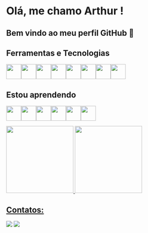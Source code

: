 # Olá, me chamo Arthur ! 
## Bem vindo ao meu perfil GitHub 👋

## Ferramentas e Tecnologias
<img loading="lazy" src="https://cdn.jsdelivr.net/gh/devicons/devicon@latest/icons/sqldeveloper/sqldeveloper-original.svg" width="40" height="40" /><img loading="lazy" src="https://cdn.jsdelivr.net/gh/devicons/devicon@latest/icons/slack/slack-original.svg" width="40" height="40"/><img loading="lazy" src="https://cdn.jsdelivr.net/gh/devicons/devicon@latest/icons/windows11/windows11-original.svg" width="40" height="40"/><img loading="lazy" src="https://cdn.jsdelivr.net/gh/devicons/devicon@latest/icons/vscode/vscode-original.svg" width="40" height="40"/><img loading="lazy" src="https://cdn.jsdelivr.net/gh/devicons/devicon@latest/icons/swagger/swagger-original.svg" width="40" height="40"/><img loading="lazy" src="https://cdn.jsdelivr.net/gh/devicons/devicon@latest/icons/stackoverflow/stackoverflow-original.svg" width="40" height="40"/><img loading="lazy" src="https://cdn.jsdelivr.net/gh/devicons/devicon@latest/icons/notion/notion-original.svg" width="40" height="40"/><img loading="lazy" src="https://cdn.jsdelivr.net/gh/devicons/devicon@latest/icons/sqldeveloper/sqldeveloper-original.svg" width="40" height="40"/>
          
## Estou aprendendo
<img loading="lazy" src="https://cdn.jsdelivr.net/gh/devicons/devicon@latest/icons/python/python-original-wordmark.svg" width="40" height="40"/><img loading="lazy" src="https://cdn.jsdelivr.net/gh/devicons/devicon@latest/icons/amazonwebservices/amazonwebservices-original-wordmark.svg" width="40" height="40"/><img loading="lazy" src="https://cdn.jsdelivr.net/gh/devicons/devicon@latest/icons/apachespark/apachespark-original-wordmark.svg" width="40" height="40"/><img loading="lazy" src="https://cdn.jsdelivr.net/gh/devicons/devicon@latest/icons/scala/scala-original-wordmark.svg" width="40" height="40" width="40" height="40"/><img loading="lazy" src="https://cdn.jsdelivr.net/gh/devicons/devicon@latest/icons/pandas/pandas-original-wordmark.svg" width="40" height="40" /><img loading="lazy" src="https://cdn.jsdelivr.net/gh/devicons/devicon@latest/icons/numpy/numpy-original-wordmark.svg" width="40" height="40"/>

<div>
<a href="https://github.com/seu-usuário-aqui">
<img loading="lazy" height="180em" src="https://github-readme-stats.vercel.app/api/top-langs/?username=seu-usuário-aqui&layout=compact&langs_count=7&theme=dracula"/>
<img loading="lazy" height="180em" src="https://github-readme-stats.vercel.app/api?username=seu-usuário-aqui&show_icons=true&theme=dracula&include_all_commits=true&count_private=true"/>
</div>

## Contatos:
<div>
<a href = "mailto:arthur.c.mendes@hotmail.com"><img loading="lazy" src="https://img.shields.io/badge/Gmail-D14836?style=for-the-badge&logo=gmail&logoColor=white" target="_blank"></a>
<a href="https://www.linkedin.com/in/arthur-corr%C3%AAa-mendes-296301190/" target="_blank"><img loading="lazy" src="https://img.shields.io/badge/-LinkedIn-%230077B5?style=for-the-badge&logo=linkedin&logoColor=white" target="_blank"></a>   
</div>
